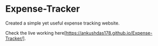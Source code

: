 # Expense-Tracker
Created a simple yet useful expense tracking website.

Check the live working here[https://ankushdas178.github.io/Expense-Tracker/].
